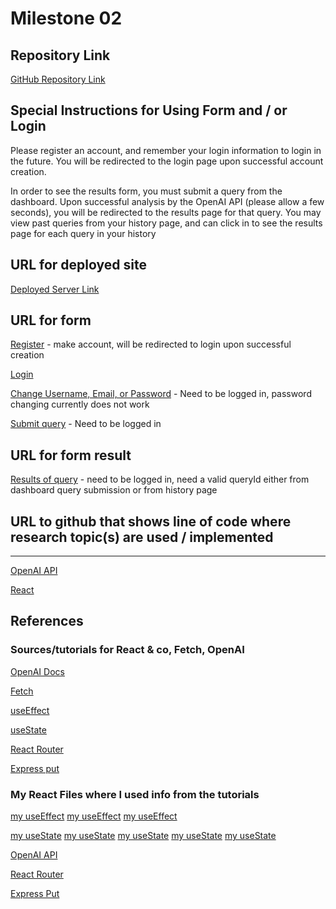 # Milestone 02

## Repository Link

[GitHub Repository Link](https://github.com/nyu-csci-ua-0467-001-002-fall-2024/final-project-Jsinger03.git)

## Special Instructions for Using Form and / or Login

Please register an account, and remember your login information to login in the future. You will be redirected to the login page upon successful account creation.

In order to see the results form, you must submit a query from the dashboard. Upon successful analysis by the OpenAI API (please allow a few seconds), you will be redirected to the results page for that query. You may view past queries from your history page, and can click in to see the results page for each query in your history

## URL for deployed site

[Deployed Server Link](https://linserv1.cims.nyu.edu:50003)

## URL for form

[Register](https://linserv1.cims.nyu.edu:50003/register) - make account, will be redirected to login upon successful creation

[Login](https://linserv1.cims.nyu.edu:50003)

[Change Username, Email, or Password](https://linserv1.cims.nyu.edu:50003/profile) - Need to be logged in, password changing currently does not work

[Submit query](https://linserv1.cims.nyu.edu:/50003/dashboard) - Need to be logged in

## URL for form result

[Results of query](https://linserv1.cims.nyu.edu:50003/results/:queryId) - need to be logged in, need a valid queryId either from dashboard query submission or from history page

## URL to github that shows line of code where research topic(s) are used / implemented

---

[OpenAI API](https://github.com/nyu-csci-ua-0467-001-002-fall-2024/final-project-Jsinger03/blob/master/chat.mjs)

[React](https://github.com/nyu-csci-ua-0467-001-002-fall-2024/final-project-Jsinger03/tree/master/vite-project)

## References

### Sources/tutorials for React & co, Fetch, OpenAI

[OpenAI Docs](https://platform.openai.com/docs/quickstart)

[Fetch](https://www.freecodecamp.org/news/how-to-fetch-api-data-in-react/)

[useEffect](https://www.w3schools.com/react/react_useeffect.asp)

[useState](https://www.w3schools.com/react/react_usestate.asp)

[React Router](https://www.w3schools.com/react/react_router.asp)

[Express put](https://www.geeksforgeeks.org/express-js-app-put-function/)

### My React Files where I used info from the tutorials

[my useEffect](History.jsx)
[my useEffect](Results.jsx)
[my useEffect](Dashboard.jsx)

[my useState](Register.jsx)
[my useState](History.jsx)
[my useState](Results.jsx)
[my useState](Dashboard.jsx)
[my useState](Profile.jsx)

[OpenAI API](chat.mjs)

[React Router](app.jsx)

[Express Put](app.mjs)
